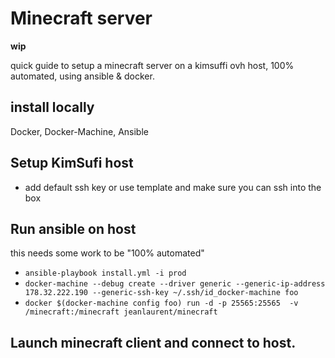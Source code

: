 # Minecraft server
**wip**

quick guide to setup a minecraft server on a kimsuffi ovh host, 100% automated, using ansible & docker.

## install locally
Docker, Docker-Machine, Ansible

## Setup KimSufi host
  * add default ssh key or use template and make sure you can ssh into the box

## Run ansible on host
this needs some work to be "100% automated"

  * `ansible-playbook install.yml -i prod`
  * `docker-machine --debug create --driver generic --generic-ip-address 178.32.222.190 --generic-ssh-key ~/.ssh/id_docker-machine foo`
  * `docker $(docker-machine config foo) run -d -p 25565:25565  -v /minecraft:/minecraft jeanlaurent/minecraft`


## Launch minecraft client and connect to host.
